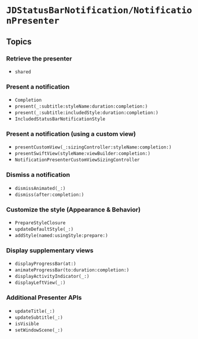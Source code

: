 # ``JDStatusBarNotification/NotificationPresenter``

## Topics

### Retrieve the presenter

- ``shared``

### Present a notification

- ``Completion``
- ``present(_:subtitle:styleName:duration:completion:)``
- ``present(_:subtitle:includedStyle:duration:completion:)``
- ``IncludedStatusBarNotificationStyle``

### Present a notification (using a custom view)

- ``presentCustomView(_:sizingController:styleName:completion:)``
- ``presentSwiftView(styleName:viewBuilder:completion:)``
- ``NotificationPresenterCustomViewSizingController``

### Dismiss a notification

- ``dismissAnimated(_:)``
- ``dismiss(after:completion:)``

### Customize the style (Appearance & Behavior)

- ``PrepareStyleClosure``
- ``updateDefaultStyle(_:)``
- ``addStyle(named:usingStyle:prepare:)``

### Display supplementary views

- ``displayProgressBar(at:)``
- ``animateProgressBar(to:duration:completion:)``
- ``displayActivityIndicator(_:)``
- ``displayLeftView(_:)``

### Additional Presenter APIs

- ``updateTitle(_:)``
- ``updateSubtitle(_:)``
- ``isVisible``
- ``setWindowScene(_:)``
